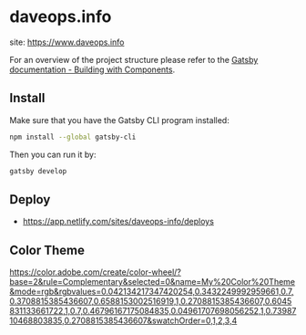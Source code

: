 # daveops.info
site: https://www.daveops.info

For an overview of the project structure please refer to the [Gatsby documentation - Building with Components](https://www.gatsbyjs.org/docs/building-with-components/).

## Install

Make sure that you have the Gatsby CLI program installed:
```sh
npm install --global gatsby-cli
```

Then you can run it by:
```sh
gatsby develop
```

## Deploy
- https://app.netlify.com/sites/daveops-info/deploys

## Color Theme
https://color.adobe.com/create/color-wheel/?base=2&rule=Complementary&selected=0&name=My%20Color%20Theme&mode=rgb&rgbvalues=0.042134217347420254,0.3432249992959661,0.7,0.3708815385436607,0.6588153002516919,1,0.2708815385436607,0.6045831133661722,1,0.7,0.46796167175084835,0.04961707698056252,1,0.7398710468803835,0.2708815385436607&swatchOrder=0,1,2,3,4